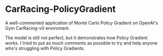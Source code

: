 # CarRacing-PolicyGradient
A well-commented application of Monte Carlo Policy Gradient on OpenAI's Gym CarRacing-v0 enviroment.

The model is still not perfect, but it demonstrates how Policy Gradient works.
I tried to put as much comments as possible to try and help anyone who's struggling with Policy Gradients.
